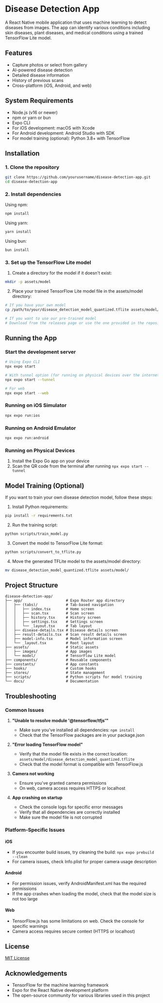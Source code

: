 # Disease Detection App

A React Native mobile application that uses machine learning to detect diseases from images. The app can identify various conditions including skin diseases, plant diseases, and medical conditions using a trained TensorFlow Lite model.

## Features

- Capture photos or select from gallery
- AI-powered disease detection
- Detailed disease information
- History of previous scans
- Cross-platform (iOS, Android, and web)

## System Requirements

- Node.js (v16 or newer)
- npm or yarn or bun
- Expo CLI
- For iOS development: macOS with Xcode
- For Android development: Android Studio with SDK
- For model training (optional): Python 3.8+ with TensorFlow

## Installation

### 1. Clone the repository

```bash
git clone https://github.com/yourusername/disease-detection-app.git
cd disease-detection-app
```

### 2. Install dependencies

Using npm:

```bash
npm install
```

Using yarn:

```bash
yarn install
```

Using bun:

```bash
bun install
```

### 3. Set up the TensorFlow Lite model

1. Create a directory for the model if it doesn't exist:

```bash
mkdir -p assets/model
```

2. Place your trained TensorFlow Lite model file in the assets/model directory:

```bash
# If you have your own model
cp /path/to/your/disease_detection_model_quantized.tflite assets/model/

# If you want to use our pre-trained model
# Download from the releases page or use the one provided in the repository
```

## Running the App

### Start the development server

```bash
# Using Expo CLI
npx expo start

# With tunnel option (for running on physical devices over the internet)
npx expo start --tunnel

# For web
npx expo start --web
```

### Running on iOS Simulator

```bash
npx expo run:ios
```

### Running on Android Emulator

```bash
npx expo run:android
```

### Running on Physical Devices

1. Install the Expo Go app on your device
2. Scan the QR code from the terminal after running `npx expo start --tunnel`

## Model Training (Optional)

If you want to train your own disease detection model, follow these steps:

1. Install Python requirements:

```bash
pip install -r requirements.txt
```

2. Run the training script:

```bash
python scripts/train_model.py
```

3. Convert the model to TensorFlow Lite format:

```bash
python scripts/convert_to_tflite.py
```

4. Move the generated TFLite model to the assets/model directory:

```bash
mv disease_detection_model_quantized.tflite assets/model/
```

## Project Structure

```
disease-detection-app/
├── app/                    # Expo Router app directory
│   ├── (tabs)/             # Tab-based navigation
│   │   ├── index.tsx       # Home screen
│   │   ├── scan.tsx        # Scan screen
│   │   ├── history.tsx     # History screen
│   │   ├── settings.tsx    # Settings screen
│   │   └── _layout.tsx     # Tab layout
│   ├── disease-details.tsx # Disease details screen
│   ├── result-details.tsx  # Scan result details screen
│   ├── model-info.tsx      # Model information screen
│   └── _layout.tsx         # Root layout
├── assets/                 # Static assets
│   ├── images/             # App images
│   └── model/              # TensorFlow Lite model
├── components/             # Reusable components
├── constants/              # App constants
├── hooks/                  # Custom hooks
├── stores/                 # State management
├── scripts/                # Python scripts for model training
└── docs/                   # Documentation
```

## Troubleshooting

### Common Issues

1. **"Unable to resolve module '@tensorflow/tfjs'"**

   - Make sure you've installed all dependencies: `npm install`
   - Check that the TensorFlow packages are in your package.json

2. **"Error loading TensorFlow model"**

   - Verify that the model file exists in the correct location: `assets/model/disease_detection_model_quantized.tflite`
   - Check that the model format is compatible with TensorFlow.js

3. **Camera not working**

   - Ensure you've granted camera permissions
   - On web, camera access requires HTTPS or localhost

4. **App crashing on startup**
   - Check the console logs for specific error messages
   - Verify that all dependencies are correctly installed
   - Make sure the model file is not corrupted

### Platform-Specific Issues

#### iOS

- If you encounter build issues, try cleaning the build: `npx expo prebuild --clean`
- For camera issues, check Info.plist for proper camera usage description

#### Android

- For permission issues, verify AndroidManifest.xml has the required permissions
- If the app crashes when loading the model, check that the model size is not too large

#### Web

- TensorFlow.js has some limitations on web. Check the console for specific warnings
- Camera access requires secure context (HTTPS or localhost)

## License

[MIT License](LICENSE)

## Acknowledgements

- TensorFlow for the machine learning framework
- Expo for the React Native development platform
- The open-source community for various libraries used in this project
